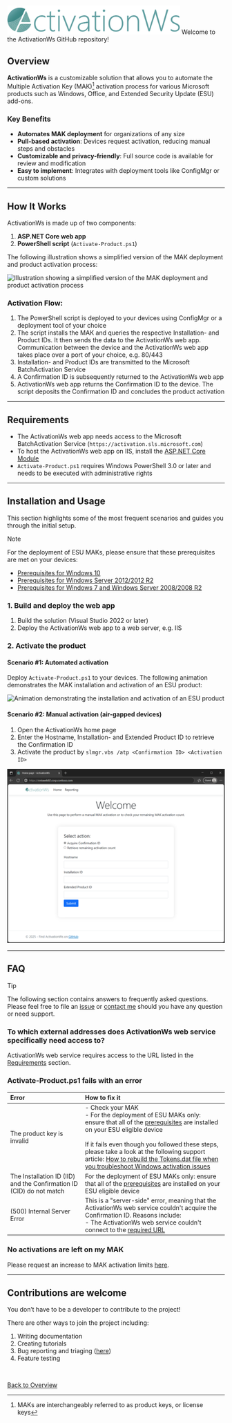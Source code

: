 <img src="./doc/images/Logo_color.png" width="400" alt="Trusted by the world’s leading enterprises"/>
Welcome to the ActivationWs GitHub repository!

## Overview
**ActivationWs** is a customizable solution that allows you to automate the Multiple Activation Key (MAK)[^1] activation process for various Microsoft products such as Windows, Office, and Extended Security Update (ESU) add-ons.
[^1]: MAKs are interchangeably referred to as product keys, or license keys

### Key Benefits
- **Automates MAK deployment** for organizations of any size
- **Pull-based activation**: Devices request activation, reducing manual steps and obstacles
- **Customizable and privacy-friendly**: Full source code is available for review and modification
- **Easy to implement**: Integrates with deployment tools like ConfigMgr or custom solutions

---

## How It Works
ActivationWs is made up of two components: 

1. **ASP.NET Core web app**
2. **PowerShell script** (`Activate-Product.ps1`)

The following illustration shows a simplified version of the MAK deployment and product activation process:

![Illustration showing a simplified version of the MAK deployment and product activation process](./doc/images/activation-process.png)

### Activation Flow:
1. The PowerShell script is deployed to your devices using ConfigMgr or a deployment tool of your choice
2. The script installs the MAK and queries the respective Installation- and Product IDs. It then sends the data to the ActivationWs web app. Communication between the device and the ActivationWs web app takes place over a port of your choice, e.g. 80/443
3. Installation- and Product IDs are transmitted to the Microsoft BatchActivation Service
4. A Confirmation ID is subsequently returned to the ActivationWs web app
5. ActivationWs web app returns the Confirmation ID to the device. The script deposits the Confirmation ID and concludes the product activation

---

## Requirements
- The ActivationWs web app needs access to the Microsoft BatchActivation Service (`https://activation.sls.microsoft.com`)
- To host the ActivationWs web app on IIS, install the [ASP.NET Core Module](https://learn.microsoft.com/en-us/aspnet/core/host-and-deploy/iis/?view=aspnetcore-9.0)
- `Activate-Product.ps1` requires Windows PowerShell 3.0 or later and needs to be executed with administrative rights

---

## Installation and Usage
This section highlights some of the most frequent scenarios and guides you through the initial setup.

> [!NOTE]
> For the deployment of ESU MAKs, please ensure that these prerequisites are met on your devices:
> * [Prerequisites for Windows 10](https://learn.microsoft.com/en-us/windows/whats-new/extended-security-updates)
> * [Prerequisites for Windows Server 2012/2012 R2](https://support.microsoft.com/en-us/topic/kb5031043-procedure-to-continue-receiving-security-updates-after-extended-support-has-ended-on-october-10-2023-c1a20132-e34c-402d-96ca-1e785ed51d45)
> * [Prerequisites for Windows 7 and Windows Server 2008/2008 R2](https://techcommunity.microsoft.com/t5/windows-it-pro-blog/obtaining-extended-security-updates-for-eligible-windows-devices/ba-p/1167091#)

### 1. Build and deploy the web app
1. Build the solution (Visual Studio 2022 or later)
2. Deploy the ActivationWs web app to a web server, e.g. IIS

### 2. Activate the product

#### Scenario #1: Automated activation
Deploy `Activate-Product.ps1` to your devices. The following animation demonstrates the MAK installation and activation of an ESU product:

![Animation demonstrating the installation and activation of an ESU product](./doc/images/activate-product-v0.25.1.gif)

#### Scenario #2: Manual activation (air-gapped devices)
1. Open the ActivationWs home page
2. Enter the Hostname, Installation- and Extended Product ID to retrieve the Confirmation ID
3. Activate the product by `slmgr.vbs /atp <Confirmation ID> <Activation ID>`

![Graphic showing the ActivationWS UI](./doc/images/manual-cid-retrieval.png)

---

## FAQ

>[!TIP]
>The following section contains answers to frequently asked questions. Please feel free to file an [issue](https://github.com/dadorner-msft/ActivationWs/issues) or [contact me](https://github.com/login?return_to=https%3A%2F%2Fgithub.com%2Fdadorner-msft) should you have any question or need support.

### To which external addresses does ActivationWs web service specifically need access to?

ActivationWs web service requires access to the URL listed in the [Requirements](#requirements) section.

### Activate-Product.ps1 fails with an error

| Error | How to fix it |
|:---|:---|
| The product key is invalid | - Check your MAK<br>- For the deployment of ESU MAKs only: ensure that all of the [prerequisites](#scenario-1-automated-activation) are installed on your ESU eligible device<br> <br>If it fails even though you followed these steps, please take a look at the following support article: [How to rebuild the Tokens.dat file when you troubleshoot Windows activation issues](https://support.microsoft.com/en-us/help/2736303) |
| The Installation ID (IID) and the Confirmation ID (CID) do not match | For the deployment of ESU MAKs only: ensure that all of the [prerequisites](#scenario-1-automated-activation) are installed on your ESU eligible device |
| (500) Internal Server Error | This is a "server-side" error, meaning that the ActivationWs web service couldn't acquire the Confirmation ID. Reasons include:<br>- The ActivationWs web service couldn't connect to the [required URL](#requirements) |

### No activations are left on my MAK
Please request an increase to MAK activation limits [here](https://learn.microsoft.com/en-us/microsoft-365/commerce/licenses/product-keys-for-vl?view=o365-worldwide#request-an-increase-to-mak-activation-limits).

---

## Contributions are welcome

You don’t have to be a developer to contribute to the project!

There are other ways to join the project including:

1. Writing documentation
2. Creating tutorials
3. Bug reporting and triaging ([here](https://github.com/dadorner-msft/activationws/issues/new/choose))
4. Feature testing

<br />

[Back to Overview](#overview)